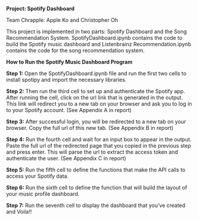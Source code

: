 **Project: Spotify Dashboard**

Team Chrapple: Apple Ko and Christopher Oh

This project is implemented in two parts: Spotify Dashboard and the Song Recommendation System. SpotifyDashboard.ipynb contains the code to build the Spotify music dashboard and Listenbrainz Recommendation.ipynb contains the code for the song recommendation system.

**How to Run the Spotify Music Dashboard Program**

**Step 1:** Open the SpotifyDashboard.ipynb file and run the first two cells to install spotipy and import the necessary libraries.

**Step 2:** Then run the third cell to set up and authenticate the Spotify app. After running the cell, click on the url link that is generated in the output. This link will redirect you to a new tab on your browser and ask you to log in to your Spotify account. (See Appendix A in report)

**Step 3:** After successful login, you will be redirected to a new tab on your browser. Copy the full url of this new tab. (See Appendix B in report)

**Step 4:** Run the fourth cell and wait for an input box to appear in the output. Paste the full url of the redirected page that you copied in the previous step and press enter. This will parse the url to extract the access token and authenticate the user. (See Appendix C in report)

**Step 5:** Run the fifth cell to define the functions that make the API calls to access your Spotify data.

**Step 6:** Run the sixth cell to define the function that will build the layout of your music profile dashboard.

**Step 7:** Run the seventh cell to display the dashboard that you’ve created and Voila!!


